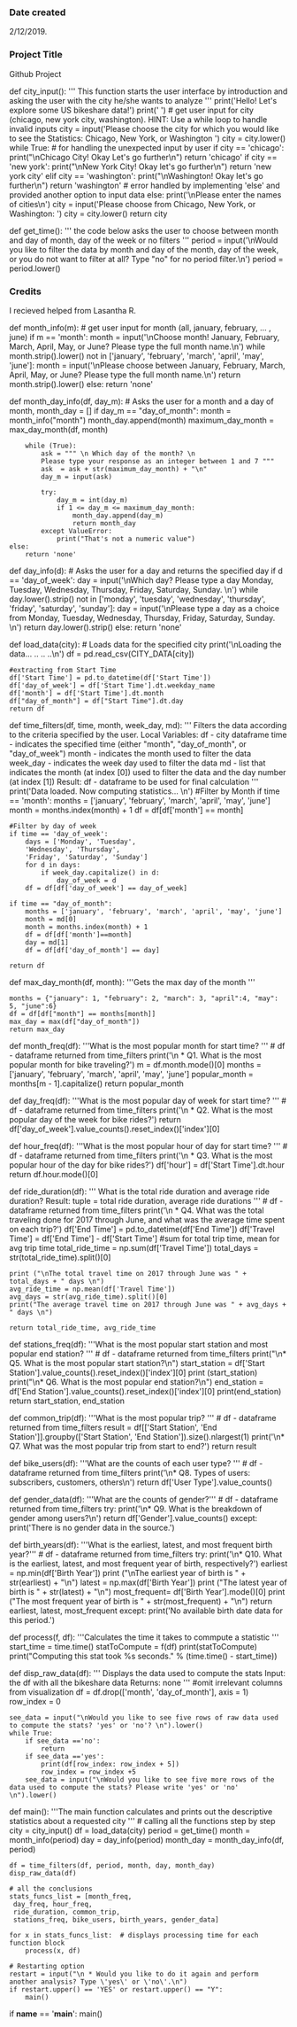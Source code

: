 ### Date created
2/12/2019.

### Project Title
Github Project

def city_input():
    '''
    This function starts the user interface by introduction and
    asking the user with the city he/she wants to analyze
    '''
    print('Hello! Let\'s explore some US bikeshare data!')
    print(' ')
    # get user input for city (chicago, new york city, washington). HINT: Use a while loop to handle invalid inputs
    city = input('Please choose the city for which you would like to see the Statistics: Chicago, New York, or Washington ')
    city = city.lower()
    while True:     # for handling the unexpected input by user
            if city == 'chicago':
                print("\nChicago City! Okay Let's go further\n")
                return 'chicago'
            if city == 'new york':
                print("\nNew York City! Okay let's go further\n")
                return 'new york city'
            elif city == 'washington':
                print("\nWashington! Okay let's go further\n")
                return 'washington'
            # error handled by implementing 'else' and provided another option to input data
            else:
                print('\nPlease enter the names of cities\n')
                city = input('Please choose from Chicago, New York, or Washington: ')
                city = city.lower()
    return city

def get_time():
    '''
    the code below asks the user to choose between month and day of month,
    day of the week or no filters
    '''
    period = input('\nWould you like to filter the data by month and day of the month, day of the week, or you do not want to filter at all? Type "no" for no period filter.\n')
    period = period.lower()

### Credits
I recieved helped from Lasantha R.

def month_info(m):      # get user input for month (all, january, february, ... , june)
    if m == 'month':
        month = input('\nChoose month! January, February, March, April, May, or June? Please type the full month name.\n')
        while month.strip().lower() not in ['january', 'february', 'march', 'april', 'may', 'june']:
            month = input('\nPlease choose between January, February, March, April, May, or June? Please type the full month name.\n')
        return month.strip().lower()
    else:
        return 'none'

def month_day_info(df, day_m):     # Asks the user for a month and a day of month,
    month_day = []
    if day_m == "day_of_month":
        month = month_info("month")
        month_day.append(month)
        maximum_day_month = max_day_month(df, month)

        while (True):
            ask = """ \n Which day of the month? \n
            Please type your response as an integer between 1 and 7 """                 
            ask  = ask + str(maximum_day_month) + "\n"
            day_m = input(ask)

            try:
                day_m = int(day_m)
                if 1 <= day_m <= maximum_day_month:
                    month_day.append(day_m)
                    return month_day
            except ValueError:
                print("That's not a numeric value")
    else:
        return 'none'

def day_info(d):       # Asks the user for a day and returns the specified day
    if d == 'day_of_week':
        day = input('\nWhich day? Please type a day Monday, Tuesday, Wednesday, Thursday, Friday, Saturday, Sunday. \n')
        while day.lower().strip() not in ['monday', 'tuesday', 'wednesday', 'thursday', 'friday', 'saturday', 'sunday']:
            day = input('\nPlease type a day as a choice from Monday, Tuesday, Wednesday, Thursday, Friday, Saturday, Sunday. \n')
        return day.lower().strip()
    else:
        return 'none'

def load_data(city):
    # Loads data for the specified city
    print('\nLoading the data... .. .. ..\n')
    df = pd.read_csv(CITY_DATA[city])

    #extracting from Start Time
    df['Start Time'] = pd.to_datetime(df['Start Time'])
    df['day_of_week'] = df['Start Time'].dt.weekday_name
    df['month'] = df['Start Time'].dt.month
    df["day_of_month"] = df["Start Time"].dt.day
    return df

def time_filters(df, time, month, week_day, md):
    '''
    Filters the data according to the criteria specified by the user.
    Local Variables:
    df         - city dataframe
    time       - indicates the specified time (either "month", "day_of_month", or "day_of_week")
    month      - indicates the month used to filter the data
    week_day   - indicates the week day used to filter the data
    md         - list that indicates the month (at index [0]) used to filter the data
                    and the day number (at index [1])
    Result:
    df - dataframe to be used for final calculation
    '''
    print('Data loaded. Now computing statistics... \n')
    #Filter by Month
    if time == 'month':
        months = ['january', 'february', 'march', 'april', 'may', 'june']
        month = months.index(month) + 1
        df = df[df['month'] == month]

    #Filter by day of week
    if time == 'day_of_week':
        days = ['Monday', 'Tuesday',
        'Wednesday', 'Thursday',
        'Friday', 'Saturday', 'Sunday']
        for d in days:
            if week_day.capitalize() in d:
                day_of_week = d
        df = df[df['day_of_week'] == day_of_week]

    if time == "day_of_month":
        months = ['january', 'february', 'march', 'april', 'may', 'june']
        month = md[0]
        month = months.index(month) + 1
        df = df[df['month']==month]
        day = md[1]
        df = df[df['day_of_month'] == day]

    return df

def max_day_month(df, month):
    '''Gets the max day of the month '''

    months = {"january": 1, "february": 2, "march": 3, "april":4, "may": 5, "june":6}
    df = df[df["month"] == months[month]]
    max_day = max(df["day_of_month"])
    return max_day

def month_freq(df):
    '''What is the most popular month for start time?
    '''
    # df - dataframe returned from time_filters
    print('\n * Q1. What is the most popular month for bike traveling?')
    m = df.month.mode()[0]
    months = ['january', 'february', 'march', 'april', 'may', 'june']
    popular_month = months[m - 1].capitalize()
    return popular_month

def day_freq(df):
    '''What is the most popular day of week for start time?
    '''
    # df - dataframe returned from time_filters
    print('\n * Q2. What is the most popular day of the week for bike rides?')
    return df['day_of_week'].value_counts().reset_index()['index'][0]

def hour_freq(df):
    '''What is the most popular hour of day for start time?
    '''
    # df - dataframe returned from time_filters
    print('\n * Q3. What is the most popular hour of the day for bike rides?')
    df['hour'] = df['Start Time'].dt.hour
    return df.hour.mode()[0]

def ride_duration(df):
    '''
    What is the total ride duration and average ride duration?
    Result:
        tuple = total ride duration, average ride durations
    '''
    # df - dataframe returned from time_filters
    print('\n * Q4. What was the total traveling done for 2017 through June, and what was the average time spent on each trip?')
    df['End Time'] = pd.to_datetime(df['End Time'])
    df['Travel Time'] = df['End Time'] - df['Start Time']
    #sum for total trip time, mean for avg trip time
    total_ride_time = np.sum(df['Travel Time'])
    total_days = str(total_ride_time).split()[0]

    print ("\nThe total travel time on 2017 through June was " + total_days + " days \n")
    avg_ride_time = np.mean(df['Travel Time'])
    avg_days = str(avg_ride_time).split()[0]
    print("The average travel time on 2017 through June was " + avg_days + " days \n")

    return total_ride_time, avg_ride_time

def stations_freq(df):
    '''What is the most popular start station and most popular end station?
    '''
    # df - dataframe returned from time_filters
    print("\n* Q5. What is the most popular start station?\n")
    start_station = df['Start Station'].value_counts().reset_index()['index'][0]
    print (start_station)
    print("\n* Q6. What is the most popular end station?\n")
    end_station = df['End Station'].value_counts().reset_index()['index'][0]
    print(end_station)
    return start_station, end_station

def common_trip(df):
    '''What is the most popular trip?
    '''
    # df - dataframe returned from time_filters
    result = df[['Start Station', 'End Station']].groupby(['Start Station', 'End Station']).size().nlargest(1)
    print('\n* Q7. What was the most popular trip from start to end?')
    return result

def bike_users(df):
    '''What are the counts of each user type?
    '''
     # df - dataframe returned from time_filters
    print('\n* Q8. Types of users: subscribers, customers, others\n')
    return df['User Type'].value_counts()

def gender_data(df):
    '''What are the counts of gender?'''
    # df - dataframe returned from time_filters
    try:
        print('\n* Q9. What is the breakdown of gender among users?\n')
        return df['Gender'].value_counts()
    except:
        print('There is no gender data in the source.')

def birth_years(df):
    '''What is the earliest, latest, and most frequent birth year?'''
    # df - dataframe returned from time_filters
    try:
        print('\n* Q10. What is the earliest, latest, and most frequent year of birth, respectively?')
        earliest = np.min(df['Birth Year'])
        print ("\nThe earliest year of birth is " + str(earliest) + "\n")
        latest = np.max(df['Birth Year'])
        print ("The latest year of birth is " + str(latest) + "\n")
        most_frequent= df['Birth Year'].mode()[0]
        print ("The most frequent year of birth is " + str(most_frequent) + "\n")
        return earliest, latest, most_frequent
    except:
        print('No available birth date data for this period.')

def process(f, df):
    '''Calculates the time it takes to commpute a statistic
    '''
    start_time = time.time()
    statToCompute = f(df)
    print(statToCompute)
    print("Computing this stat took %s seconds." % (time.time() - start_time))

def disp_raw_data(df):
    '''
    Displays the data used to compute the stats
    Input:
        the df with all the bikeshare data
    Returns:
       none
    '''
    #omit irrelevant columns from visualization
    df = df.drop(['month', 'day_of_month'], axis = 1)
    row_index = 0

    see_data = input("\nWould you like to see five rows of raw data used to compute the stats? 'yes' or 'no'? \n").lower()
    while True:
        if see_data =='no':
            return
        if see_data =='yes':
            print(df[row_index: row_index + 5])
            row_index = row_index +5
        see_data = input("\nWould you like to see five more rows of the data used to compute the stats? Please write 'yes' or 'no' \n").lower()

def main():
    '''The main function calculates and prints out the
    descriptive statistics about a requested city
    '''
    # calling all the functions step by step
    city = city_input()
    df = load_data(city)
    period = get_time()
    month = month_info(period)
    day = day_info(period)
    month_day = month_day_info(df, period)

    df = time_filters(df, period, month, day, month_day)
    disp_raw_data(df)

    # all the conclusions
    stats_funcs_list = [month_freq,
     day_freq, hour_freq,
     ride_duration, common_trip,
     stations_freq, bike_users, birth_years, gender_data]

    for x in stats_funcs_list:	# displays processing time for each function block
        process(x, df)

    # Restarting option
    restart = input("\n * Would you like to do it again and perform another analysis? Type \'yes\' or \'no\'.\n")
    if restart.upper() == 'YES' or restart.upper() == "Y":
        main()

if __name__ == '__main__':
    main()
